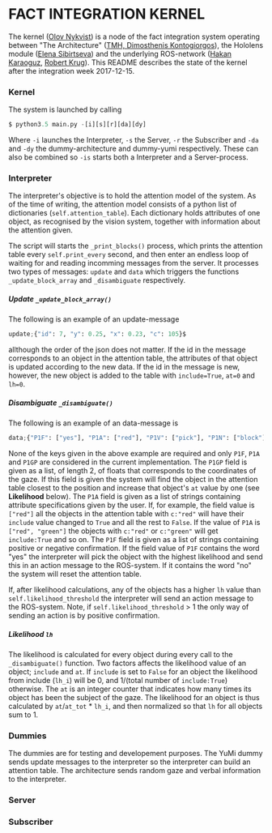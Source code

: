 
# FACT INTEGRATION KERNEL
The kernel ([Olov Nykvist](onykvist@kth.se)) is a node of the fact integration system operating between "The Architecture" ([TMH, Dimosthenis Kontogiorgos](diko@kth.se)), the Hololens module ([Elena Sibirtseva](elenasi@kth.se)) and the underlying ROS-network ([Hakan Karaoguz](hkarao@kth.se), [Robert Krug](rkrug@kth.se)). This README describes the state of the kernel after the integration week 2017-12-15.

### Kernel
The system is launched by calling
```python
$ python3.5 main.py -[i][s][r][da][dy]
```
Where `-i` launches the Interpreter, `-s` the Server, `-r` the Subscriber and `-da` and `-dy` the dummy-architecture and dummy-yumi respectively. These can also be combined so `-is` starts both a Interpreter and a Server-process.

### Interpreter
The interpreter's objective is to hold the attention model of the system. As of the time of writing, the attention model consists of a python list of dictionaries (`self.attention_table`). Each dictionary holds attributes of one object, as recognised by the vision system, together with information about the attention given.

The script will starts the `_print_blocks()` process, which prints the attention table every `self.print_every` second, and then enter an endless loop of waiting for and reading incomming messages from the server. It processes two types of messages: `update` and `data` which triggers the functions `_update_block_array` and `_disambiguate` respectively.

##### Update `_update_block_array()`
The following is an example of an update-message
```python
update;{"id": 7, "y": 0.25, "x": 0.23, "c": 105}$
```
allthough the order of the json does not matter. If the id in the message corresponds to an object in the attention table, the attributes of that object is updated according to the new data. If the id in the message is new, however, the new object is added to the table with `include=True`, `at=0` and `lh=0`.

##### Disambiguate `_disambiguate()`
The following is an example of an data-message is
```python
data;{"P1F": ["yes"], "P1A": ["red"], "P1V": ["pick"], "P1N": ["block"], "P1GP": [0.34, 0.12], "P1G": "T1"}$
```
None of the keys given in the above example are required and only `P1F`, `P1A` and `P1GP` are considered in the current implementation. The `P1GP` field is given as a list, of length 2, of floats that corresponds to the coordinates of the gaze. If this field is given the system will find the object in the attention table closest to the position and increase that object's `at` value by one (see **Likelihood** below). The `P1A` field is given as a list of strings containing attribute specifications given by the user. If, for example, the field value is `["red"]` all the objects in the attention table with `c:"red"` will have their `include` value changed to `True` and all the rest to `False`. If the value of `P1A` is `["red", "green"]` the objects with `c:"red"` or `c:"green"` will get `include:True` and so on. The `P1F` field is given as a list of strings containing positive or negative confirmation. If the field value of `P1F` contains the word "yes" the interpreter will pick the object with the highest likelihood and send this in an action message to the ROS-system. If it contains the word "no" the system will reset the attention table.

If, after likelihood calculations, any of the objects has a higher `lh` value than `self.likelihood_threshold` the interpreter will send an action message to the ROS-system. Note, if `self.likelihood_threshold` > 1 the only way of sending an action is by positive confirmation.

##### Likelihood `lh`
The likelihood is calculated for every object during every call to the `_disambiguate()` function. Two factors affects the likelihood value of an object; `include` and `at`. If `include` is set to `False` for an object the likelihood from include (`lh_i`) will be 0, and 1/(total number of `include:True`) otherwise. The `at` is an integer counter that indicates how many times its object has been the subject of the gaze. The likelihood for an object is thus calculated by `at`/`at_tot` * `lh_i`, and then normalized so that `lh` for all objects sum to 1.

### Dummies
The dummies are for testing and developement purposes. The YuMi dummy sends update messages to the interpreter so the interpreter can build an attention table. The architecture sends random gaze and verbal information to the interpreter.

### Server

### Subscriber
